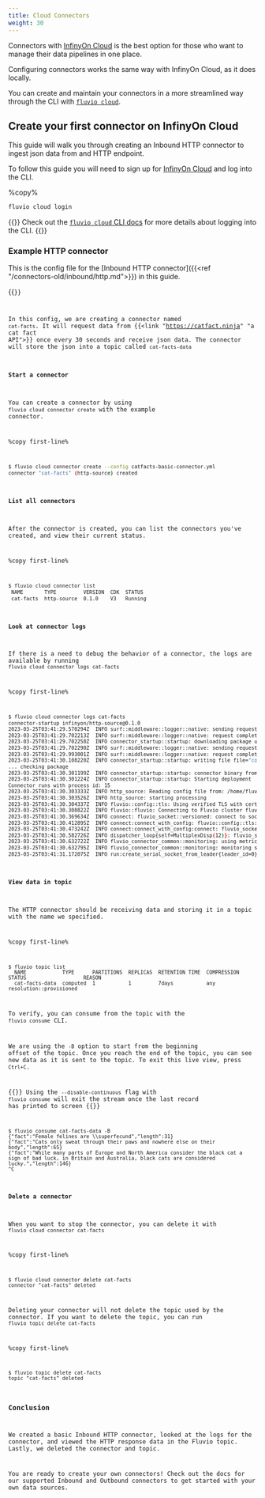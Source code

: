 ```yaml
---
title: Cloud Connectors 
weight: 30
---
```


Connectors with [InfinyOn Cloud] is the best option for those who want to manage their data pipelines in one place.

Configuring connectors works the same way with InfinyOn Cloud, as it does locally.

You can create and maintain your connectors in a more streamlined way through the CLI with [`fluvio cloud`]().

## Create your first connector on InfinyOn Cloud

This guide will walk you through creating an Inbound HTTP connector to ingest json data from and HTTP endpoint.

To follow this guide you will need to sign up for [InfinyOn Cloud] and log into the CLI.

%copy%
```bash
fluvio cloud login
```

{{<idea>}}
Check out the [`fluvio cloud` CLI docs]() for more details about logging into the CLI. 
{{</idea>}}

### Example HTTP connector
This is the config file for the [Inbound HTTP connector]({{<ref "/connectors-old/inbound/http.md">}}) in this guide.

{{<code file="embeds/connectors/catfacts-basic-connector.yaml" lang="yaml" copy=true >}}

In this config, we are creating a connector named `cat-facts`. It will request data from {{<link "https://catfact.ninja" "a cat fact API">}} once every 30 seconds and receive json data. The connector will store the json into a topic called `cat-facts-data`


#### Start a connector

You can create a connector by using `fluvio cloud connector create` with the example connector.

%copy first-line%
```bash
$ fluvio cloud connector create --config catfacts-basic-connector.yml 
connector "cat-facts" (http-source) created
```
#### List all connectors

After the connector is created, you can list the connectors you've created, and view their current status.

%copy first-line%
```bash
$ fluvio cloud connector list
 NAME       TYPE         VERSION  CDK  STATUS
 cat-facts  http-source  0.1.0    V3   Running
```

#### Look at connector logs

If there is a need to debug the behavior of a connector, the logs are available by running `fluvio cloud connector logs cat-facts`

%copy first-line%
```bash
$ fluvio cloud connector logs cat-facts
connector-startup infinyon/http-source@0.1.0
2023-03-25T03:41:29.570294Z  INFO surf::middleware::logger::native: sending request    
2023-03-25T03:41:29.702213Z  INFO surf::middleware::logger::native: request completed    
2023-03-25T03:41:29.702258Z  INFO connector_startup::startup: downloading package url="https://hub.infinyon.cloud/hub/v0/connector/pkg/infinyon/http-source/0.1.0"
2023-03-25T03:41:29.702290Z  INFO surf::middleware::logger::native: sending request    
2023-03-25T03:41:29.993001Z  INFO surf::middleware::logger::native: request completed    
2023-03-25T03:41:30.108220Z  INFO connector_startup::startup: writing file file="connector.ipkg"
... checking package
2023-03-25T03:41:30.301199Z  INFO connector_startup::startup: connector binary from package path="./http-source"
2023-03-25T03:41:30.301224Z  INFO connector_startup::startup: Starting deployment
Connector runs with process id: 15
2023-03-25T03:41:30.303333Z  INFO http_source: Reading config file from: /home/fluvio/config.yaml
2023-03-25T03:41:30.303526Z  INFO http_source: starting processing
2023-03-25T03:41:30.304337Z  INFO fluvio::config::tls: Using verified TLS with certificates from paths domain="odd-butterfly-0dea7a035980a4679d0704f654e1a14e.c.cloud-dev.fluvio.io"
2023-03-25T03:41:30.308822Z  INFO fluvio::fluvio: Connecting to Fluvio cluster fluvio_crate_version="0.16.0" fluvio_git_hash="8d4023ee0dc7735aaa0c823dd2b235662112f090"
2023-03-25T03:41:30.369634Z  INFO connect: fluvio_socket::versioned: connect to socket add=fluvio-sc-public:9003
2023-03-25T03:41:30.412895Z  INFO connect:connect_with_config: fluvio::config::tls: Using verified TLS with certificates from paths domain="odd-butterfly-0dea7a035980a4679d0704f654e1a14e.c.cloud-dev.fluvio.io"
2023-03-25T03:41:30.473242Z  INFO connect:connect_with_config:connect: fluvio_socket::versioned: connect to socket add=fluvio-sc-public:9003
2023-03-25T03:41:30.582726Z  INFO dispatcher_loop{self=MultiplexDisp(12)}: fluvio_socket::multiplexing: multiplexer terminated
2023-03-25T03:41:30.632722Z  INFO fluvio_connector_common::monitoring: using metric path: /fluvio_metrics/connector.sock
2023-03-25T03:41:30.632795Z  INFO fluvio_connector_common::monitoring: monitoring started
2023-03-25T03:41:31.172075Z  INFO run:create_serial_socket_from_leader{leader_id=0}:connect_to_leader{leader=0}:connect: fluvio_socket::versioned: connect to socket add=fluvio-spu-main-0.acct-ce0c1782-ca61-4c54-a08c-3ba985524553.svc.cluster.local:9005
```

#### View data in topic

The HTTP connector should be receiving data and storing it in a topic with the name we specified.

%copy first-line%
```shell
$ fluvio topic list
  NAME            TYPE      PARTITIONS  REPLICAS  RETENTION TIME  COMPRESSION  STATUS                   REASON
  cat-facts-data  computed  1           1         7days           any          resolution::provisioned
```

To verify, you can consume from the topic with the `fluvio consume` CLI.

We are using the `-B` option to start from the beginning offset of the topic. Once you reach the end of the topic, you can see new data as it is sent to the topic. To exit this live view, press `Ctrl+C`.

{{<idea>}}
Using the `--disable-continuous` flag with `fluvio consume` will exit the stream once the last record has printed to screen
{{</idea>}}

```shell
$ fluvio consume cat-facts-data -B
{"fact":"Female felines are \\superfecund","length":31}
{"fact":"Cats only sweat through their paws and nowhere else on their body","length":65}
{"fact":"While many parts of Europe and North America consider the black cat a sign of bad luck, in Britain and Australia, black cats are considered lucky.","length":146}
^C
```

#### Delete a connector

When you want to stop the connector, you can delete it with `fluvio cloud connector cat-facts`

%copy first-line%
```shell
$ fluvio cloud connector delete cat-facts
connector "cat-facts" deleted
```

Deleting your connector will not delete the topic used by the connector. If you want to delete the topic, you can run `fluvio topic delete cat-facts`

%copy first-line%
```shell
$ fluvio topic delete cat-facts
topic "cat-facts" deleted
```

### Conclusion

We created a basic Inbound HTTP connector, looked at the logs for the connector, and viewed the HTTP response data in the Fluvio topic. Lastly, we deleted the connector and topic.

You are ready to create your own connectors! Check out the docs for our supported Inbound and Outbound connectors to get started with your own data sources.


[InfinyOn Cloud]: https://infinyon.cloud
